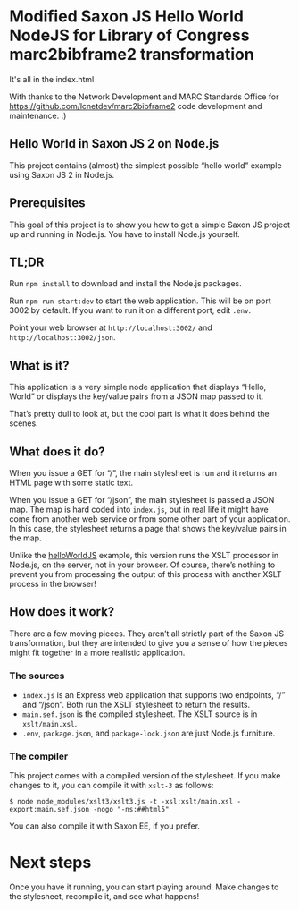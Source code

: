 # Modified Saxon JS Hello World NodeJS for Library of Congress marc2bibframe2 transformation
It's all in the index.html

With thanks to the  Network Development and MARC Standards Office for https://github.com/lcnetdev/marc2bibframe2 code development and maintenance. :)
## Hello World in Saxon JS 2 on Node.js

This project contains (almost) the simplest possible “hello world”
example using Saxon JS 2 in Node.js.

## Prerequisites

This goal of this project is to show you how to get a simple Saxon JS
project up and running in Node.js. You have to install Node.js yourself.

## TL;DR

Run `npm install` to download and install the Node.js packages.

Run `npm run start:dev` to start the web application. This will be on
port 3002 by default. If you want to run it on a different port, edit `.env`.

Point your web browser at `http://localhost:3002/` and `http://localhost:3002/json`.

## What is it?

This application is a very simple node application that displays
“Hello, World” or displays the key/value pairs from a JSON map passed
to it.

That’s pretty dull to look at, but the cool part is what it does
behind the scenes.

## What does it do?

When you issue a GET for “/”, the main stylesheet is run and it
returns an HTML page with some static text.

When you issue a GET for “/json”, the main stylesheet is passed a JSON
map. The map is hard coded into `index.js`, but in real life it might
have come from another web service or from some other part of your
application. In this case, the stylesheet returns a page that shows
the key/value pairs in the map.

Unlike the [helloWorldJS](https://github.com/Saxonica/helloWorldJS)
example, this version runs the XSLT processor in Node.js, on the
server, not in your browser. Of course, there’s nothing to prevent you
from processing the output of this process with another XSLT process in the browser!

## How does it work?

There are a few moving pieces. They aren’t all strictly part of the
Saxon JS transformation, but they are intended to give you a sense of
how the pieces might fit together in a more realistic application.

### The sources

* `index.js` is an Express web application that supports two endpoints, “/” and “/json”.
  Both run the XSLT stylesheet to return the results.
* `main.sef.json` is the compiled stylesheet. The XSLT source is in `xslt/main.xsl`.
* `.env`, `package.json`, and `package-lock.json` are just Node.js
  furniture.

### The compiler

This project comes with a compiled version of the stylesheet. If you
make changes to it, you can compile it with `xslt-3` as follows:

```
$ node node_modules/xslt3/xslt3.js -t -xsl:xslt/main.xsl -export:main.sef.json -nogo "-ns:##html5"
```

You can also compile it with Saxon EE, if you prefer.

# Next steps

Once you have it running, you can start playing around. Make changes
to the stylesheet, recompile it, and see what happens!
